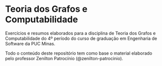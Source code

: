 # Teoria dos Grafos e Computabilidade

Exercícios e resumos elaborados para a disciplina de Teoria dos Grafos e Computabilidade do 4º período do curso de graduação em Engenharia de Software da PUC Minas.

Todo o conteúdo deste repositório tem como base o material elaborado pelo professor Zenilton Patrocínio (@zenilton-patrocinio).
